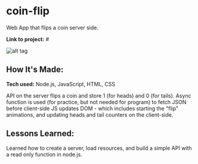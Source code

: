 # coin-flip
Web App that flips a coin server side.

**Link to project:** #

![alt tag](https://i.imgur.com/ZCcAyYZ.png)

## How It's Made:

**Tech used:** Node.js, JavaScript, HTML, CSS

API on the server flips a coin and store 1 (for heads) and 0 (for tails). Async function is used (for practice, but not needed for program) to fetch 
JSON before client-side JS updates DOM - which includes starting the "flip" animations, and updating heads and tail counters on the client-side.

## Lessons Learned:
Learned how to create a server, load resources, and build a simple API with a read only function in node.js. 
